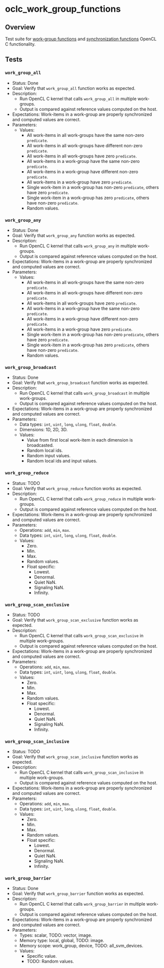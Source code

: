 # oclc_work_group_functions

## Overview
Test suite for 
[work-group functions](https://www.khronos.org/registry/OpenCL/specs/2.2/html/OpenCL_C.html#work-group-functions)
and [synchronization functions](https://www.khronos.org/registry/OpenCL/specs/2.2/html/OpenCL_C.html#synchronization-functions)
OpenCL C functionality.

## Tests

### `work_group_all`
* Status: Done
* Goal: Verify that `work_group_all` function works as expected.
* Description: 
  * Run OpenCL C kernel that calls `work_group_all` in multiple work-groups.
  * Output is compared against reference values computed on the host.
* Expectations: Work-items in a work-group are properly synchronized and computed values are correct.
* Parameters:
  * Values:
    * All work-items in all work-groups have the same non-zero `predicate`.
    * All work-items in all work-groups have different non-zero `predicate`.
    * All work-items in all work-groups have zero `predicate`.
    * All work-items in a work-group have the same non-zero `predicate`.
    * All work-items in a work-group have different non-zero `predicate`.
    * All work-items in a work-group have zero `predicate`.
    * Single work-item in a work-group has non-zero `predicate`, others have zero `predicate`.
    * Single work-item in a work-group has zero `predicate`, others have non-zero `predicate`.
    * Random values.

### `work_group_any`
* Status: Done
* Goal: Verify that `work_group_any` function works as expected.
* Description: 
  * Run OpenCL C kernel that calls `work_group_any` in multiple work-groups.
  * Output is compared against reference values computed on the host.
* Expectations: Work-items in a work-group are properly synchronized and computed values are correct.
* Parameters:
  * Values:
    * All work-items in all work-groups have the same non-zero `predicate`.
    * All work-items in all work-groups have different non-zero `predicate`.
    * All work-items in all work-groups have zero `predicate`.
    * All work-items in a work-group have the same non-zero `predicate`.
    * All work-items in a work-group have different non-zero `predicate`.
    * All work-items in a work-group have zero `predicate`.
    * Single work-item in a work-group has non-zero `predicate`, others have zero `predicate`.
    * Single work-item in a work-group has zero `predicate`, others have non-zero `predicate`.
    * Random values.

### `work_group_broadcast`
* Status: Done
* Goal: Verify that `work_group_broadcast` function works as expected.
* Description: 
  * Run OpenCL C kernel that calls `work_group_broadcast` in multiple work-groups.
  * Output is compared against reference values computed on the host.
* Expectations: Work-items in a work-group are properly synchronized and computed values are correct.
* Parameters:
  * Data types: `int`, `uint`, `long`, `ulong`, `float`, `double`.
  * Dimensions: 1D, 2D, 3D.
  * Values:
    * Value from first local work-item in each dimension is broadcasted.
    * Random local ids.
    * Random input values.
    * Random local ids and input values.

### `work_group_reduce`
* Status: TODO
* Goal: Verify that `work_group_reduce` function works as expected.
* Description: 
  * Run OpenCL C kernel that calls `work_group_reduce` in multiple work-groups.
  * Output is compared against reference values computed on the host.
* Expectations: Work-items in a work-group are properly synchronized and computed values are correct.
* Parameters:
  * Operations: `add`, `min`, `max`.
  * Data types: `int`, `uint`, `long`, `ulong`, `float`, `double`.
  * Values:
    * Zero.
    * Min.
    * Max.
    * Random values.
    * Float specific:
      * Lowest.
      * Denormal.
      * Quiet NaN.
      * Signaling NaN.
      * Infinity.

### `work_group_scan_exclusive`
* Status: TODO
* Goal: Verify that `work_group_scan_exclusive` function works as expected.
* Description: 
  * Run OpenCL C kernel that calls `work_group_scan_exclusive` in multiple work-groups.
  * Output is compared against reference values computed on the host.
* Expectations: Work-items in a work-group are properly synchronized and computed values are correct.
* Parameters:
  * Operations: `add`, `min`, `max`.
  * Data types: `int`, `uint`, `long`, `ulong`, `float`, `double`.
  * Values:
    * Zero.
    * Min.
    * Max.
    * Random values.
    * Float specific:
      * Lowest.
      * Denormal.
      * Quiet NaN.
      * Signaling NaN.
      * Infinity.

### `work_group_scan_inclusive`
* Status: TODO
* Goal: Verify that `work_group_scan_inclusive` function works as expected.
* Description: 
  * Run OpenCL C kernel that calls `work_group_scan_inclusive` in multiple work-groups.
  * Output is compared against reference values computed on the host.
* Expectations: Work-items in a work-group are properly synchronized and computed values are correct.
* Parameters:
  * Operations: `add`, `min`, `max`.
  * Data types: `int`, `uint`, `long`, `ulong`, `float`, `double`.
  * Values:
    * Zero.
    * Min.
    * Max.
    * Random values.
    * Float specific:
      * Lowest.
      * Denormal.
      * Quiet NaN.
      * Signaling NaN.
      * Infinity.


### `work_group_barrier`
* Status: Done
* Goal: Verify that `work_group_barrier` function works as expected.
* Description: 
  * Run OpenCL C kernel that calls `work_group_barrier` in multiple work-groups.
  * Output is compared against reference values computed on the host.
* Expectations: Work-items in a work-group are properly synchronized and computed values are correct.
* Parameters:
  * Types: scalar, TODO: vector, image.
  * Memory type: local, global, TODO: image.
  * Memory scope: work_group, device, TODO: all_svm_devices.
  * Values:
    * Specific value.
    * TODO: Random values.
